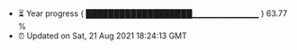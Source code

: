 - ⏳ Year progress { ███████████████████▁▁▁▁▁▁▁▁▁▁▁ } 63.77 %
- ⏰ Updated on Sat, 21 Aug 2021 18:24:13 GMT

